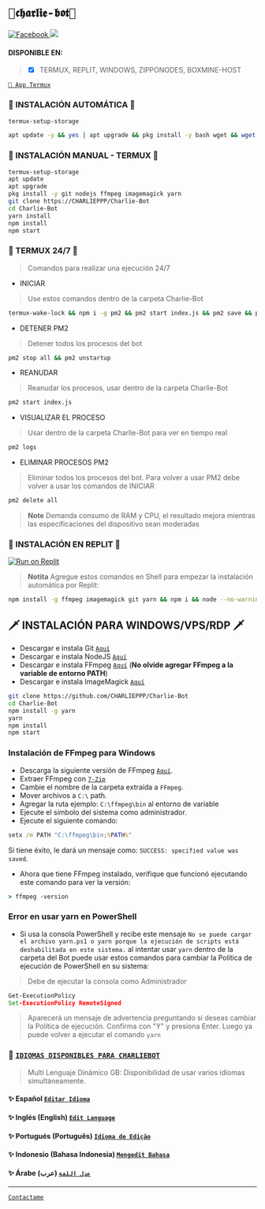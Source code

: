 # `🐢𝖈𝖍𝖆𝖗𝖑𝖎𝖊-𝖇𝖔𝖙🐢`

<a href="https://www.facebook.com/charlie.rios.71216/">
<img src="https://img.shields.io/badge/Facebook-1877F2?style=for-the-badge&logo=facebook&logoColor=white" alt="Facebook">
</a>

</a>
<a href="https://instagram.com/maquinadefuego_gg">
<img src="https://img.shields.io/badge/Instagram-E4405F?style=for-the-badge&logo=instagram&logoColor=white">
</a>
  
#### DISPONIBLE EN:
> - [x] TERMUX, REPLIT, WINDOWS, ZIPPONODES, BOXMINE-HOST


[`👾 App Termux`](https://f-droid.org/es/packages/com.termux/)
### 🍂 INSTALACIÓN AUTOMÁTICA 🍂
```bash
termux-setup-storage
```
```bash
apt update -y && yes | apt upgrade && pkg install -y bash wget && wget -O - https://raw.githubusercontent.com/CHARLIEPPP/Charlie-Bot/master/gatalite.sh | bash
```

### 🥀 INSTALACIÓN MANUAL - TERMUX 🥀
```bash
termux-setup-storage
apt update
apt upgrade
pkg install -y git nodejs ffmpeg imagemagick yarn
git clone https://CHARLIEPPP/Charlie-Bot 
cd Charlie-Bot
yarn install
npm install
npm start
```

### 🍁 TERMUX 24/7 🍁 
> Comandos para realizar una ejecución 24/7
- INICIAR
> Use estos comandos dentro de la carpeta Charlie-Bot
```bash
termux-wake-lock && npm i -g pm2 && pm2 start index.js && pm2 save && pm2 logs 
```
- DETENER PM2
> Detener todos los procesos del bot
```bash
pm2 stop all && pm2 unstartup
```
- REANUDAR 
> Reanudar los procesos, usar dentro de la carpeta Charlie-Bot
```bash
pm2 start index.js 
```
- VISUALIZAR EL PROCESO
> Usar dentro de la carpeta Charlie-Bot para ver en tiempo real
```bash
pm2 logs 
```
- ELIMINAR PROCESOS PM2
> Eliminar todos los procesos del bot. Para volver a usar PM2 debe volver a usar los comandos de INICIAR
```bash
pm2 delete all
```
> **Note** Demanda consumo de RAM y CPU, el resultado mejora mientras las especificaciones del dispositivo sean moderadas

### 🌹 INSTALACIÓN EN REPLIT 🌹
<a target="_blank" href="https://replit.com/github/CHARLIEPPP/Charlie-Bot"><img alt="Run on Replit" src="https://binbashbanana.github.io/deploy-buttons/buttons/remade/replit.svg"></a>
> **Notita** Agregue estos comandos en Shell para empezar la instalación automática por Replit:
```bash
npm install -g ffmpeg imagemagick git yarn && npm i && node --no-warnings index.js
```
## 🗡️ INSTALACIÓN PARA WINDOWS/VPS/RDP 🗡️

* Descargar e instala Git [`Aquí`](https://git-scm.com/downloads)
* Descargar e instala NodeJS [`Aquí`](https://nodejs.org/en/download)
* Descargar e instala FFmpeg [`Aquí`](https://ffmpeg.org/download.html) (**No olvide agregar FFmpeg a la variable de entorno PATH**)
* Descargar e instala ImageMagick [`Aquí`](https://imagemagick.org/script/download.php)
```bash
git clone https://github.com/CHARLIEPPP/Charlie-Bot
cd Charlie-Bot
npm install -g yarn
yarn
npm install 
npm start
```
### Instalación de FFmpeg para Windows 
* Descarga la siguiente versión de FFmpeg [`Aquí`](https://www.gyan.dev/ffmpeg/builds/ffmpeg-git-full.7z).
* Extraer FFmpeg con [`7-Zip`](https://www.7-zip.org/download.html)
* Cambie el nombre de la carpeta extraída a `FFmpeg`.
* Mover archivos a `C:\` path.
* Agregar la ruta ejemplo: `C:\ffmpeg\bin` al entorno de variable
* Ejecute el símbolo del sistema como administrador.
* Ejecute el siguiente comando:
```cmd
setx /m PATH "C:\ffmpeg\bin;%PATH%"
```
Si tiene éxito, le dará un mensaje como: `SUCCESS: specified value was saved`.
* Ahora que tiene FFmpeg instalado, verifique que funcionó ejecutando este comando para ver la versión:
```cmd
> ffmpeg -version
```
### Error en usar yarn en PowerShell
* Si usa la consola PowerShell y recibe este mensaje `No se puede cargar el archivo yarn.ps1 o yarn porque la ejecución de scripts está deshabilitada en este sistema.` al intentar usar `yarn` dentro de la carpeta del Bot puede usar estos comandos para cambiar la Política de ejecución de PowerShell en su sistema:
> Debe de ejecutar la consola como Administrador
```cmd
Get-ExecutionPolicy
Set-ExecutionPolicy RemoteSigned
```
> Aparecerá un mensaje de advertencia preguntando si deseas cambiar la Política de ejecución. Confirma con "Y" y presiona Enter. Luego ya puede volver a ejecutar el comando `yarn`

### 💠 [`IDIOMAS DISPONIBLES PARA CHARLIEBOT`](https://github.com/CHARLIEPPP/Charlie-Bot/blob/f406e0f1bba1ca7cd6ee4ef3208e156135a24dce/config.js#L31) 
> Multi Lenguaje Dinámico GB: Disponibilidad de usar varios idiomas simultáneamente.
#### ✨ Español  [`Editar Idioma`](https://github.com/GataNina-Li/GataBotLite-MD/blob/master/lib/idiomas/espanol.js)
#### ✨ Inglés (English) [`Edit Language`](https://github.com/GataNina-Li/GataBotLite-MD/blob/master/lib/idiomas/ingles.js)
#### ✨ Portugués (Português) [`Idioma de Edição`](https://github.com/GataNina-Li/GataBotLite-MD/blob/master/lib/idiomas/portugues.js)
#### ✨ Indonesio (Bahasa Indonesia) [`Mengedit Bahasa`](https://github.com/GataNina-Li/GataBotLite-MD/blob/master/lib/idiomas/indonesio.js) 
#### ✨ Árabe (عرب) [`عدل اللغة`](https://github.com/GataNina-Li/GataBotLite-MD/blob/master/lib/idiomas/arabe.js)
----
[`Contactame`](https://wa.me/5219516124971)
